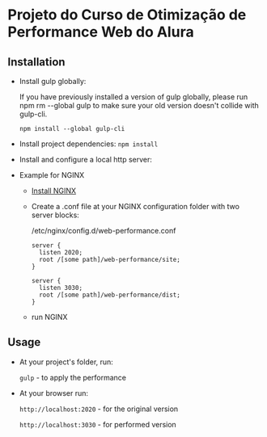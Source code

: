# Projeto do Curso de Otimização de Performance Web do Alura

## Installation
* Install gulp globally:

  If you have previously installed a version of gulp globally, please run npm rm --global gulp to make sure your old version doesn't collide with gulp-cli.

  `npm install --global gulp-cli`

* Install project dependencies:
  `npm install`

* Install and configure a local http server:

 * Example for NGINX
    * [Install NGINX](http://nginx.org/en/docs/install.html)
    * Create a .conf file at your NGINX configuration folder with two server blocks:
    
      /etc/nginx/config.d/web-performance.conf
      ```
      server {
        listen 2020;
        root /[some path]/web-performance/site;
      }

      server {
        listen 3030;
        root /[some path]/web-performance/dist;
      }
      ```
    * run NGINX
    
## Usage
* At your project's folder, run:

  `gulp` - to apply the performance

* At your browser run:

  `http://localhost:2020` - for the original version
  
  `http://localhost:3030` - for performed version
